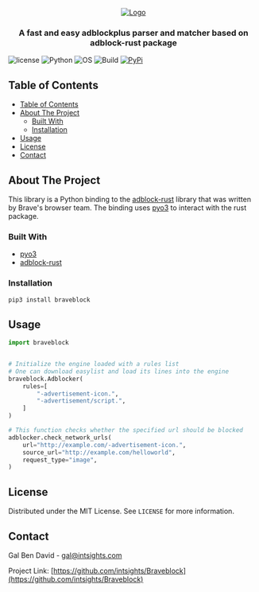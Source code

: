 <p align="center">
    <a href="https://github.com/intsights/Braveblock">
        <img src="https://raw.githubusercontent.com/intsights/Braveblock/master/images/logo.png" alt="Logo">
    </a>
    <h3 align="center">
        A fast and easy adblockplus parser and matcher based on adblock-rust package
    </h3>
</p>


![license](https://img.shields.io/badge/MIT-License-blue)
![Python](https://img.shields.io/badge/Python-3.7%20%7C%203.8%20%7C%203.9-blue)
![OS](https://img.shields.io/badge/OS-Mac%20%7C%20Linux%20%7C%20Windows-blue)
![Build](https://github.com/intsights/Braveblock/workflows/Build/badge.svg)
[![PyPi](https://img.shields.io/pypi/v/Braveblock.svg)](https://pypi.org/project/Braveblock/)

## Table of Contents

- [Table of Contents](#table-of-contents)
- [About The Project](#about-the-project)
  - [Built With](#built-with)
  - [Installation](#installation)
- [Usage](#usage)
- [License](#license)
- [Contact](#contact)


## About The Project

This library is a Python binding to the [adblock-rust](https://github.com/brave/adblock-rust) library that was written by Brave's browser team. The binding uses [pyo3](https://github.com/PyO3/pyo3) to interact with the rust package.


### Built With

* [pyo3](https://github.com/PyO3/pyo3)
* [adblock-rust](https://github.com/brave/adblock-rust)


### Installation

```sh
pip3 install braveblock
```


## Usage

```python
import braveblock


# Initialize the engine loaded with a rules list
# One can download easylist and load its lines into the engine
braveblock.Adblocker(
    rules=[
        "-advertisement-icon.",
        "-advertisement/script.",
    ]
)

# This function checks whether the specified url should be blocked
adblocker.check_network_urls(
    url="http://example.com/-advertisement-icon.",
    source_url="http://example.com/helloworld",
    request_type="image",
)
```


## License

Distributed under the MIT License. See `LICENSE` for more information.


## Contact

Gal Ben David - gal@intsights.com

Project Link: [https://github.com/intsights/Braveblock](https://github.com/intsights/Braveblock)
